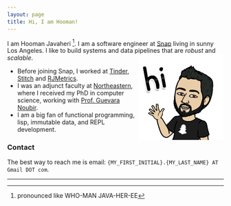 ```yaml
---
layout: page
title: Hi, I am Hooman!
---
```



I am Hooman Javaheri [^1]. I am a software engineer at [Snap](https://www.snap.com/en-US/)
living in sunny Los Angeles. I like to build systems and data pipelines that are _robust_ and _scalable_.
<img src="assets/hi.png" width="200px" style="float: right; clear:both">

- Before joining Snap, I worked at [Tinder](https://www.gotinder.com/), [Stitch](https://www.stitchdata.com/) and [RJMetrics](http://www.rjmetrics.com).
- I was an adjunct faculty at [Northeastern](http://www.ccis.northeastern.edu/), where I received my PhD in computer science, working with [Prof. Guevara Noubir](http://ccis.northeastern.edu/home/noubir).
- I am a big fan of functional programming, lisp, immutable data, and REPL development.

### Contact
The best way to reach me is email: `{MY_FIRST_INITIAL}.{MY_LAST_NAME} AT Gmail DOT com`.

---
[^1]: pronounced like WHO-MAN JAVA-HER-EE
